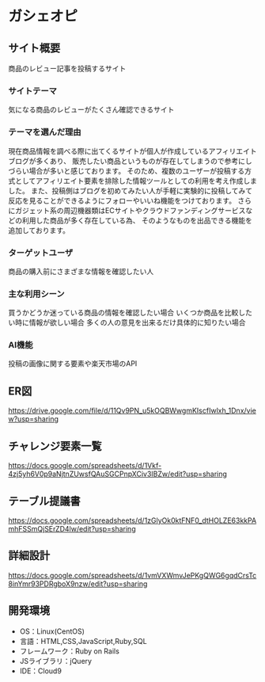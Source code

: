 # ガシェオピ

## サイト概要
商品のレビュー記事を投稿するサイト

### サイトテーマ
気になる商品のレビューがたくさん確認できるサイト

### テーマを選んだ理由
現在商品情報を調べる際に出てくるサイトが個人が作成しているアフィリエイトブログが多くあり、
販売したい商品というものが存在してしまうので参考にしづらい場合が多いと感じております。
そのため、複数のユーザーが投稿する方式としてアフィリエイト要素を排除した情報ツールとしての利用を考え作成しました。
また、投稿側はブログを初めてみたい人が手軽に実験的に投稿してみて反応を見ることができるようにフォローやいいね機能をつけております。
さらにガジェット系の周辺機器類はECサイトやクラウドファンディングサービスなどの利用した商品が多く存在している為、
そのようなものを出品できる機能を追加しております。

### ターゲットユーザ
商品の購入前にさまざまな情報を確認したい人

### 主な利用シーン
買うかどうか迷っている商品の情報を確認したい場合
いくつか商品を比較したい時に情報が欲しい場合
多くの人の意見を出来るだけ具体的に知りたい場合

### AI機能
投稿の画像に関する要素や楽天市場のAPI

## ER図
https://drive.google.com/file/d/11Qv9PN_u5kOQBWwgmKIscfIwlxh_1Dnx/view?usp=sharing

## チャレンジ要素一覧
https://docs.google.com/spreadsheets/d/1Vkf-4zj5yh6V0p9aNjtnZUwsfQAuSGCPnpXCiv3IBZw/edit?usp=sharing

## テーブル提議書
https://docs.google.com/spreadsheets/d/1zGlyOk0ktFNF0_dtHOLZE63kkPAmhFSSmQjSErZD4lw/edit?usp=sharing

## 詳細設計
https://docs.google.com/spreadsheets/d/1vmVXWmvJePKgQWG6gqdCrsTc8inYmr93PDRgboX9nzw/edit?usp=sharing

## 開発環境
- OS：Linux(CentOS)
- 言語：HTML,CSS,JavaScript,Ruby,SQL
- フレームワーク：Ruby on Rails
- JSライブラリ：jQuery
- IDE：Cloud9